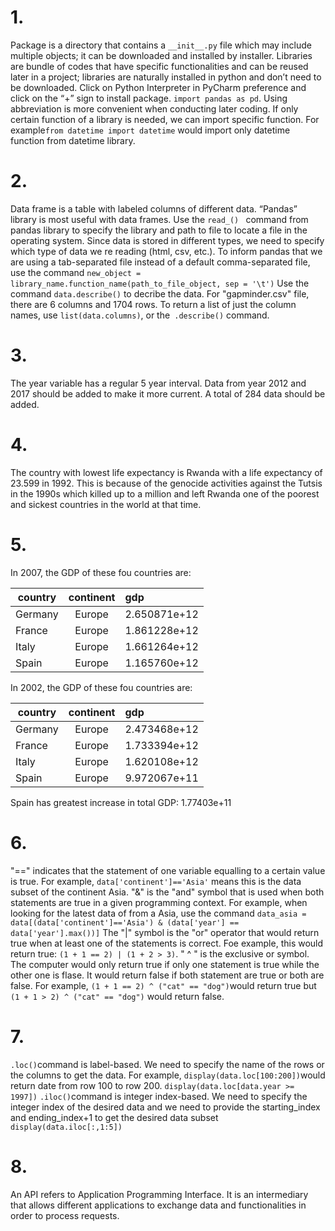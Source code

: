 # 1.	
Package is a directory that contains a ```__init__.py``` file which may include multiple objects; it can be downloaded and installed by installer. Libraries are bundle of codes that have specific functionalities and can be reused later in a project; libraries are naturally installed in python and don’t need to be downloaded. Click on Python Interpreter in PyCharm preference and click on the “+” sign to install package. ```import pandas as pd```. Using abbreviation is more convenient when conducting later coding. If only certain function of a library is needed, we can import specific function. For example```from datetime import datetime``` would import only datetime function from datetime library.

# 2.
Data frame is a table with labeled columns of different data. “Pandas” library is most useful with data frames. Use the ```read_() ``` command from pandas library to specify the library and path to file to locate a file in the operating system. Since data is stored in different types, we need to specify which type of data we re reading (html, csv, etc.). To inform pandas that we are using a tab-separated file instead of a default comma-separated file, use the command ```new_object = library_name.function_name(path_to_file_object, sep = '\t')```
Use the command ```data.describe()``` to decribe the data.
For "gapminder.csv" file, there are 6 columns and 1704 rows. 
To return a list of just the column names, use ```list(data.columns)```, or the``` .describe()``` command.

# 3.
The year variable has a regular 5 year interval. Data from year 2012 and 2017 should be added to make it more current. A total of 284 data should be added.

# 4.
The country with lowest life expectancy is Rwanda with a life expectancy of 23.599 in 1992. This is because of the genocide activities against the Tutsis in the 1990s which killed up to a million and left Rwanda one of the poorest and sickest countries in the world at that time.

# 5.
In 2007, the GDP of these fou countries are:

| country | continent |      gdp     |
| ------- | :-------: | :----------- |
| Germany |  Europe   | 2.650871e+12 |
| France  |  Europe   | 1.861228e+12 |
| Italy   |  Europe   | 1.661264e+12 |
| Spain   |  Europe   | 1.165760e+12 |

In 2002, the GDP of these fou countries are:

| country | continent |      gdp     |
| ------- | :-------: | :----------- |
| Germany |  Europe   | 2.473468e+12 |
| France  |  Europe   | 1.733394e+12 |
| Italy   |  Europe   | 1.620108e+12 |
| Spain   |  Europe   | 9.972067e+11 |

Spain has greatest increase in total GDP: 1.77403e+11

# 6.
"==" indicates that the statement of one variable equalling to a certain value is true. For example, ```data['continent']=='Asia'``` means this is the data subset of the continent Asia. "&" is the "and" symbol that is used when both statements are true in a given programming context. For example, when looking for the latest data of from a Asia,  use the command ```data_asia = data[(data['continent']=='Asia') & (data['year'] == data['year'].max())]```
The "|" symbol is the "or" operator that would return true when at least one of the statements is correct. Foe example, this would return true: ```(1 + 1 == 2) | (1 + 2 > 3)```. " ^ " is the exclusive or symbol. The computer would only return true if only one statement is true while the other one is flase. It would return false if both statement are true or both are false. For example, ```(1 + 1 == 2) ^ ("cat" == "dog")```would return true but ```(1 + 1 > 2) ^ ("cat" == "dog")``` would return false. 

# 7.
```.loc()```command is label-based. We need to specify the name of the rows or the columns to get the data. 
For example, ```display(data.loc[100:200])```would return date from row 100 to row 200.
```display(data.loc[data.year >= 1997])```
```.iloc()```command is integer index-based. We need to specify the integer index of the desired data and we need to provide the starting_index and ending_index+1 to get the desired data subset
```display(data.iloc[:,1:5])```

# 8.
An API refers to Application Programming Interface. It is an intermediary that allows different applications to exchange data and functionalities in order to process requests.
